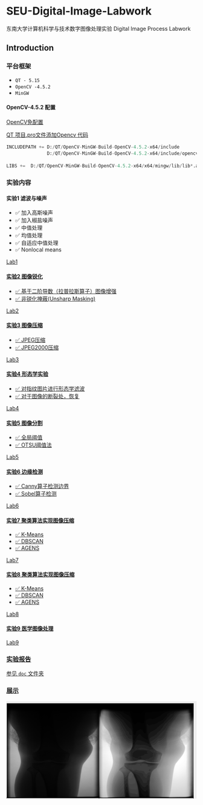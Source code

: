 # SEU-Digital-Image-Labwork

东南大学计算机科学与技术数字图像处理实验 Digital Image Process Labwork


## Introduction

### 平台框架

- `QT - 5.15`
-  `OpenCV -4.5.2`
-   `MinGW`

#### OpenCV-4.5.2 配置

<a href = "Opencv-4.5.2">OpenCV免配置

QT 项目.pro文件添加Opencv 代码 
```py
INCLUDEPATH += D:/QT/OpenCV-MinGW-Build-OpenCV-4.5.2-x64/include
               D:/QT/OpenCV-MinGW-Build-OpenCV-4.5.2-x64/include/opencv2

LIBS +=  D:/QT/OpenCV-MinGW-Build-OpenCV-4.5.2-x64/x64/mingw/lib/lib*.a

```

### 实验内容

#### 实验1 滤波与噪声
- ✅ 加入高斯噪声
- ✅ 加入椒盐噪声
- ✅ 中值处理
- ✅ 均值处理
- ✅ 自适应中值处理
- ✅ Nonlocal  means
 
<a href = "Lab1/"> Lab1

#### 实验2 图像锐化
- ✅ 基于二阶导数（拉普拉斯算子）图像增强
- ✅ 非锐化掩蔽(Unsharp Masking)

<a href = "Lab2/"> Lab2

#### 实验3 图像压缩
- ✅ JPEG压缩
- ✅ JPEG2000压缩

<a href = "Lab3/"> Lab3

#### 实验4 形态学实验
- ✅ 对指纹图片进行形态学滤波
- ✅ 对于图像的断裂处，恢复
 
<a href = "Lab4/"> Lab4

#### 实验5 图像分割
- ✅ 全局阈值
- ✅ OTSU阈值法

<a href = "Lab5/"> Lab5

#### 实验6 边缘检测
- ✅ Canny算子检测边界
- ✅ Sobel算子检测

<a href = "Lab6/"> Lab6

#### 实验7 聚类算法实现图像压缩
- ✅ K-Means
- ✅ DBSCAN
- ✅ AGENS

<a href = "Lab7/"> Lab7


#### 实验8 聚类算法实现图像压缩
- ✅ K-Means
- ✅ DBSCAN
- ✅ AGENS

<a href = "Lab8/"> Lab8

#### 实验9 医学图像处理

<a href = "Lab9/"> Lab9

### 实验报告

参见 `doc` 文件夹


### 展示
<img src ="photo/bg.png">
